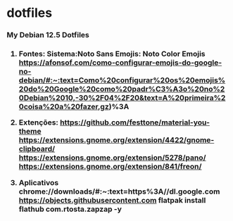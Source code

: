 # dotfiles
<h3>My Debian 12.5 Dotfiles<h3>

1. Fontes:
   Sistema:Noto Sans
   Emojis: Noto Color Emojis
   https://afonsof.com/como-configurar-emojis-do-google-no-debian/#:~:text=Como%20configurar%20os%20emojis%20do%20Google%20como%20padr%C3%A3o%20no%20Debian%2010,-30%2F04%2F20&text=A%20primeira%20coisa%20a%20fazer,gz)%3A

2. Extenções:
  https://github.com/festtone/material-you-theme
  https://extensions.gnome.org/extension/4422/gnome-clipboard/
  https://extensions.gnome.org/extension/5278/pano/
  https://extensions.gnome.org/extension/841/freon/

3. Aplicativos
   chrome://downloads/#:~:text=https%3A//dl.google.com
   https://objects.githubusercontent.com
   flatpak install flathub com.rtosta.zapzap -y
   
